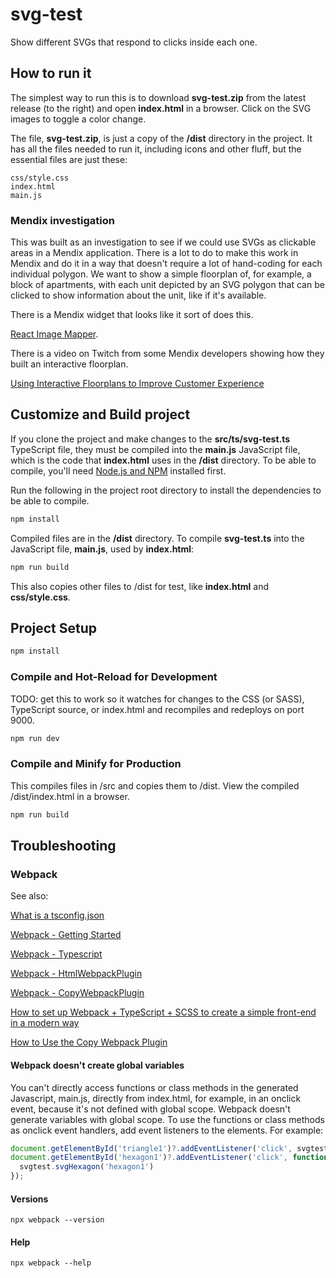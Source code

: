 # svg-test

Show different SVGs that respond to clicks inside each one.

## How to run it

The simplest way to run this is to download **svg-test.zip** from the latest 
release (to the right) and open **index.html** in a browser. Click on the SVG 
images to toggle a color change.

The file, **svg-test.zip**, is just a copy of the **/dist** directory in the 
project. It has all the files needed to run it, including icons and other fluff, 
but the essential files are just these:

```shell
css/style.css
index.html
main.js
```

### Mendix investigation

This was built as an investigation to see if we could use SVGs as clickable 
areas in a Mendix application. There is a lot to do to make this work in 
Mendix and do it in a way that doesn't require a lot of hand-coding for each 
individual polygon. We want to show a simple floorplan of, for example, a block 
of apartments, with each unit depicted by an SVG polygon that can be clicked to 
show information about the unit, like if it's available.

There is a Mendix widget that looks like it sort of does this.

[React Image Mapper](https://marketplace.mendix.com/link/component/235635).

There is a video on Twitch from some Mendix developers showing how they built 
an interactive floorplan.

[Using Interactive Floorplans to Improve Customer Experience](https://www.twitch.tv/videos/1302068683)


## Customize and Build project

If you clone the project and make changes to the **src/ts/svg-test.ts** 
TypeScript file, they must be compiled into the **main.js** JavaScript file, 
which is the code that **index.html** uses in the **/dist** directory. To be 
able to compile, you'll need 
[Node.js and NPM](https://docs.npmjs.com/downloading-and-installing-node-js-and-npm) 
installed first.

Run the following in the project root directory to install the dependencies 
to be able to compile.

```sh
npm install
```

Compiled files are in the **/dist** directory. To compile **svg-test.ts** into 
the JavaScript file, **main.js**, used by **index.html**: 

```sh
npm run build
```

This also copies other files to /dist for test, like **index.html** and 
**css/style.css**.

## Project Setup

```sh
npm install
```

### Compile and Hot-Reload for Development
TODO: get this to work so it watches for changes to the CSS (or SASS), TypeScript 
source, or index.html and recompiles and redeploys on port 9000.

```sh
npm run dev
```

### Compile and Minify for Production
This compiles files in /src and copies them to /dist. View the compiled 
/dist/index.html in a browser.

```sh
npm run build
```

## Troubleshooting

### Webpack
See also:

[What is a tsconfig.json](https://www.typescriptlang.org/docs/handbook/tsconfig-json.html)

[Webpack - Getting Started](https://webpack.js.org/guides/getting-started/#basic-setup)

[Webpack - Typescript](https://webpack.js.org/guides/typescript/)

[Webpack - HtmlWebpackPlugin](https://webpack.js.org/plugins/html-webpack-plugin/)

[Webpack - CopyWebpackPlugin](https://webpack.js.org/plugins/copy-webpack-plugin/)

[How to set up Webpack + TypeScript + SCSS to create a simple front-end in a modern way](https://medium.com/@coder_in_austria/how-to-set-up-webpack-typescript-scss-to-create-a-simple-front-end-in-a-modern-way-86850ee3f1c6)

[How to Use the Copy Webpack Plugin](https://www.squash.io/how-to-use-the-copy-webpack-plugin/)

#### Webpack doesn't create global variables
You can't directly access functions or class methods in the generated 
Javascript, main.js, directly from index.html, for example, in an onclick 
event, because it's not defined with global scope. Webpack doesn't generate 
variables with global scope. To use the functions or class methods as 
onclick event handlers, add event listeners to the elements. For example:

```javascript
document.getElementById('triangle1')?.addEventListener('click', svgtest.svgTriangle);
document.getElementById('hexagon1')?.addEventListener('click', function() {
  svgtest.svgHexagon('hexagon1')
});
```

#### Versions
`npx webpack --version`

#### Help
`npx webpack --help`
